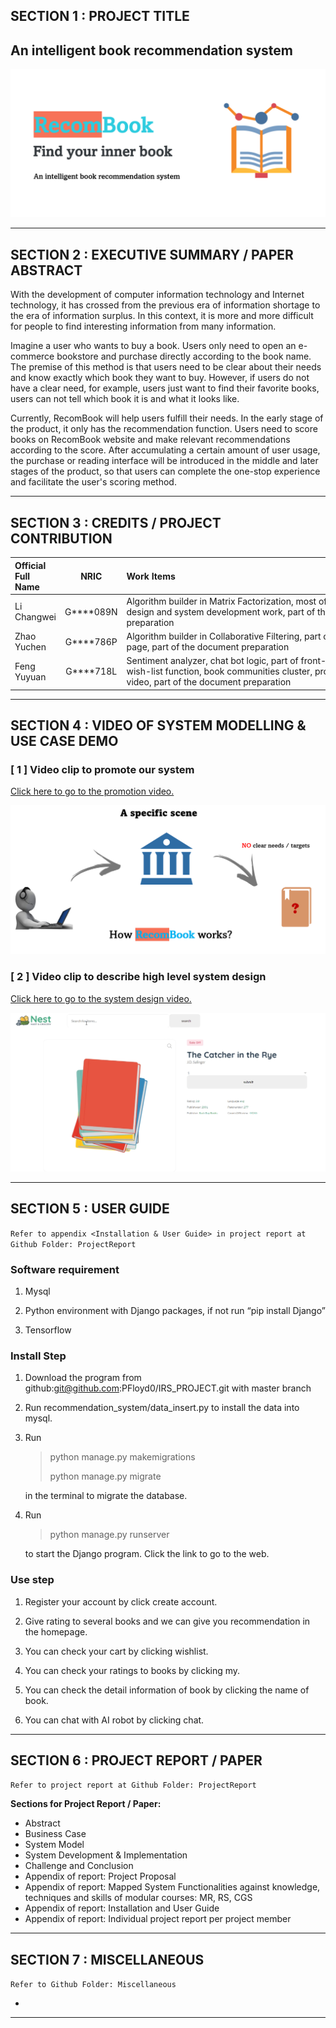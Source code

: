 ﻿
## SECTION 1 : PROJECT TITLE
## An intelligent book recommendation system



<img src="Miscellaneous/image-20211126061313429.png" alt="image-20211126061313429" style="zoom: 67%;" />



---

## SECTION 2 : EXECUTIVE SUMMARY / PAPER ABSTRACT


With the development of computer information technology and Internet technology, it has crossed from the previous era of information shortage to the era of information surplus. In this context, it is more and more difficult for people to find interesting information from many information. 



Imagine a user who wants to buy a book. Users only need to open an e-commerce bookstore and purchase directly according to the book name. The premise of this method is that users need to be clear about their needs and know exactly which book they want to buy. However, if users do not have a clear need, for example, users just want to find their favorite books, users can not tell which book it is and what it looks like. 



Currently, RecomBook will help users fulfill their needs. In the early stage of the product, it only has the recommendation function. Users need to score books on RecomBook website and make relevant recommendations according to the score. After accumulating a certain amount of user usage, the purchase or reading interface will be introduced in the middle and later stages of the product, so that users can complete the one-stop experience and facilitate the user's scoring method.




---

## SECTION 3 : CREDITS / PROJECT CONTRIBUTION

| Official Full Name  | NRIC  | <div style="width:400px">Work Items</div> | Email |
| :------------ |:---------------:| :----------------------------------| :---------------|
| Li Changwei | G****089N | Algorithm builder in Matrix Factorization, most of system design and system development work, part of the document preparation | e0703411@u.nus.edu |
| Zhao Yuchen | G****786P | Algorithm builder in Collaborative Filtering, part of front-end page, part of the document preparation | e0703449@u.nus.edu |
| Feng Yuyuan | G****718L | Sentiment analyzer, chat bot logic, part of front-end page, wish-list function, book communities cluster, promotion video, part of the document preparation | e0703334@u.nus.edu |

---

## SECTION 4 : VIDEO OF SYSTEM MODELLING & USE CASE DEMO

### [ 1 ] Video clip to promote our system

[Click here to go to the promotion video.](https://youtu.be/uU6VPHuMW1I)

<img src="Miscellaneous/image-20211126065414870.png" alt="image-20211126065414870" style="zoom: 50%;" />



### [ 2 ] Video clip to describe high level system design

[Click here to go to the system design video.](https://youtu.be/zZxO-klXF6c)



<img src="Miscellaneous/image-20211126065121032.png" alt="image-20211126065121032" style="zoom: 67%;" />




---

## SECTION 5 : USER GUIDE

`Refer to appendix <Installation & User Guide> in project report at Github Folder: ProjectReport`

### **Software requirement**

1. Mysql

2. Python environment with Django packages, if not run “pip install Django”

3. Tensorflow

 

### Install Step

1. Download the program from github:git@github.com:PFloyd0/IRS_PROJECT.git with master branch

2. Run recommendation_system/data_insert.py to install the data into mysql.

3. Run 

   > python manage.py makemigrations 
   >
   > python manage.py migrate

   in the terminal to migrate the database.

4. Run 

   > python manage.py runserver 

   to start the Django program. Click the link to go to the web.

 

### Use step

1. Register your account by click create account.

2. Give rating to several books and we can give you recommendation in the homepage.

3. You can check your cart by clicking wishlist.

4. You can check your ratings to books by clicking my.

5. You can check the detail information of book by clicking the name of book.

6. You can chat with AI robot by clicking chat.




---
## SECTION 6 : PROJECT REPORT / PAPER

`Refer to project report at Github Folder: ProjectReport`

**Sections for Project Report / Paper:**
- Abstract
- Business Case
- System Model
- System Development & Implementation
- Challenge and Conclusion
- Appendix of report: Project Proposal
- Appendix of report: Mapped System Functionalities against knowledge, techniques and skills of modular courses: MR, RS, CGS
- Appendix of report: Installation and User Guide
- Appendix of report: Individual project report per project member

---
## SECTION 7 : MISCELLANEOUS

`Refer to Github Folder: Miscellaneous`

* 
---

